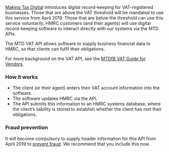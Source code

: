 [Making Tax Digital](https://www.gov.uk/government/publications/making-tax-digital/overview-of-making-tax-digital) introduces digital record-keeping for VAT-registered businesses. Those that are above the VAT threshold will be mandated to use this service from April 2019. Those that are below the threshold can use this service voluntarily. HMRC customers (and their agents) will use digital record-keeping software to interact directly with our systems via the MTD APIs.

The MTD VAT API allows software to supply business financial data to HMRC, so that clients can fulfil their obligations.

For more background on the VAT API, see the [MTDfB VAT Guide for Vendors](https://developer.service.hmrc.gov.uk/guides/vat-mtd-end-to-end-service-guide).



### How it works 


* The client (or their agent) enters their VAT account information into the software.
* The software updates HMRC via the API.
* The API submits this information to an HMRC systems database, where the client’s liability is stored to establish whether the client has met their obligations.


### Fraud prevention

It will become compulsory to supply header information for this API from April 2019 to <a href="/api-documentation/docs/fraud-prevention">prevent fraud</a>. We recommend that you include this now.
